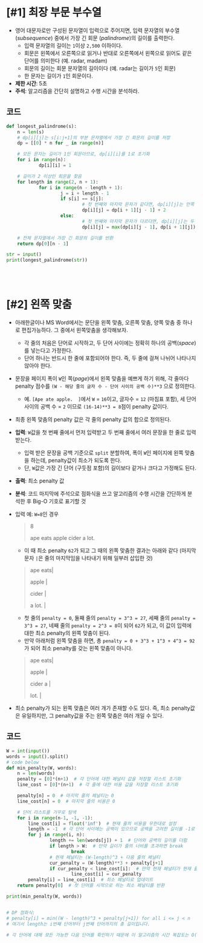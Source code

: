 # [#1] 최장 부문 부수열

* 영어 대문자로만 구성된 문자열이 입력으로 주어지면, 입력 문자열의 부수열 (*subsequence*) 중에서 가장 긴 회문 (*palindrome*)의 길이를 출력한다.
  * 입력 문자열의 길이는 `1`이상 `2,500` 이하이다.
  * 회문은 왼쪽에서 오른쪽으로 읽거나 반대로 오른쪽에서 왼쪽으로 읽어도 같은 단어를 의미한다 (예. radar, madam)
  * 회문의 길이는 회문 문자열의 길이이다 (예. radar는 길이가 `5`인 회문)
  * 한 문자는 길이가 `1`인 회문이다.
* **제한 시간**: 5초
* **주석**: 알고리즘을 간단히 설명하고 수행 시간을 분석하라.



## 코드

```python
def longest_palindrome(s):
	n = len(s)
	# dp[i][j]는 s[i:j+1]의 부분 문자열에서 가장 긴 회문의 길이를 저장
	dp = [[0] * n for _ in range(n)]

	# 모든 문자는 길이가 1인 회문이므로, dp[i][i]를 1로 초기화
	for i in range(n):
			dp[i][i] = 1

	# 길이가 2 이상인 회문을 찾음
	for length in range(2, n + 1):
			for i in range(n - length + 1):
					j = i + length - 1
					if s[i] == s[j]:
							# 첫 번째와 마지막 문자가 같다면, dp[i][j]는 안쪽 문자열의 회문에 2를 더한 값
							dp[i][j] = dp[i + 1][j - 1] + 2
					else:
							# 첫 번째와 마지막 문자가 다르다면, dp[i][j]는 두 부분 문자열의 최대 회문 길이 중 큰 값
							dp[i][j] = max(dp[i][j - 1], dp[i + 1][j])

	# 전체 문자열에서 가장 긴 회문의 길이를 반환
	return dp[0][n - 1]

str = input()
print(longest_palindrome(str))
```

<br></br>

# [#2] 왼쪽 맞춤

* 아래한글이나 MS Word에서는 문단을 왼쪽 맞춤, 오른쪽 맞춤, 양쪽 맞춤 중 하나로 편집가능하다. 그 중에서 왼쪽맞춤을 생각해보자.

  * 각 줄의 처음은 단어로 시작하고, 두 단어 사이에는 정확히 하나의 공백(*space*)를 넣는다고 가정한다.
  * 단어 하나는 반드시 한 줄에 포함되어야 한다. 즉, 두 줄에 걸쳐 나뉘어 나타나지 않아야 한다.

* 문장을 페이지 폭이 `W`인 쪽(*page*)에서 왼쪽 맞춤을 예쁘게 하기 위해, 각 줄마다 penalty 점수를 `(W - 해당 줄의 글자 수 - 단어 사이의 공백 수)**3` 으로 정의한다.

  * 예. `[Ape ate apple.  ]`에서 `W` = `16`이고, 글자수 = `12` (마침표 포함), 세 단어 사이의 공백 수 = `2` 이므로 `(16-14)**3 = 8`점이 penalty 값이다.

* 최종 왼쪽 맞춤의 penalty 값은 각 줄의 penalty 값의 합으로 정의된다.

* **입력**: `W`값을 첫 번째 줄에서 먼저 입력받고 두 번째 줄에서 여러 문장을 한 줄로 입력받는다.

  * 입력 받은 문장을 공백 기준으로 `split` 분할하여, 폭이 `W`인 페이지에 왼쪽 맞춤을 하는데, penalty값이 최소가 되도록 한다.
  * 단, `W`값은 가장 긴 단어 (구둣점 포함)의 길이보다 같거나 크다고 가정해도 된다.

* **출력**: 최소 penalty 값

* **분석**: 코드 마지막에 주석으로 점화식을 쓰고 알고리즘의 수행 시간을 간단하게 분석한 후 Big-O 기호로 표기할 것

* 입력 예: `W=8`인 경우

  > 8
  >
  > ape eats apple cider a lot.

  * 이 때 최소 penalty `62`가 되고 그 때의 왼쪽 맞춤한 결과는 아래와 같다 (마지막 문자 `|`은 줄의 마지막임을 나타내기 위해 일부러 삽입한 것)

  > ape eats|
  >
  > apple   |
  >
  > cider   |
  >
  > a lot.  |

  * 첫 줄의 `penalty = 0`, 둘째 줄의 `penalty = 3^3 = 27`, 세째 줄의 `penalty = 3^3 = 27`, 네째 줄의 `penalty = 2^3 = 8`이 되어 `62`가 되고, 이 값이 입력에 대한 최소 penalty의 왼쪽 맞춤이 된다.
  * 만약 아래처럼 왼쪽 맞춤을 하면, 총 `penalty = 0 + 3^3 + 1^3 + 4^3 = 92`가 되어 최소 penalty를 갖는 왼쪽 맞춤이 아니다.

  > ape eats|
  >
  > apple   |
  >
  > cider a |
  >
  > lot.    |

* 최소 penalty가 되는 왼쪽 맞춤은 여러 개가 존재할 수도 있다. 즉, 최소 penalty값은 유일하지만, 그 penalty값을 주는 왼쪽 맞춤은 여러 개일 수 있다.



## 코드

```python
W = int(input())
words = input().split()
# code below
def min_penalty(W, words):
	n = len(words) 
	penalty = [0]*(n+1)  # 각 단어에 대한 페널티 값을 저장할 리스트 초기화
	line_cost = [0]*(n+1)  # 각 줄에 대한 비용 값을 저장할 리스트 초기화

	penalty[n] = 0  # 마지막 줄의 페널티는 0
	line_cost[n] = 0  # 마지막 줄의 비용은 0

	# 단어 리스트를 거꾸로 탐색
	for i in range(n-1, -1, -1):
		line_cost[i] = float('inf')  # 현재 줄의 비용을 무한대로 설정
		length = -1  # 각 단어 사이에는 공백이 있으므로 공백을 고려한 길이를 -1로 시작
		for j in range(i, n):
				length += len(words[j]) + 1  # 단어와 공백의 길이를 더함
				if length > W:  # 만약 길이가 줄의 너비를 초과하면 break
						break
				# 현재 페널티는 (W-length)^3 + 다음 줄의 페널티
				cur_penalty = (W-length)**3 + penalty[j+1]  
				if cur_penalty < line_cost[i]:  # 만약 현재 페널티가 현재 줄의 비용보다 작으면 업데이트
						line_cost[i] = cur_penalty
		penalty[i] = line_cost[i]  # 최소 페널티로 업데이트
	return penalty[0]  # 첫 단어를 시작으로 하는 최소 페널티를 반환

print(min_penalty(W, words))


# DP 점화식:
# penalty[i] = min((W - length)^3 + penalty[j+1]) for all i <= j < n
# 여기서 length는 i번째 단어부터 j번째 단어까지의 총 길이입니다.

# 각 단어에 대해 모든 가능한 다음 단어를 확인하기 때문에 이 알고리즘의 시간 복잡도는 O(n^2)입니다. 이 때 n은 입력된 단어의 수입니다. 이는 최악의 경우 각 단어에 대해 모든 가능한 다음 단어를 확인해야 하므로 이러한 시간 복잡도가 발생합니다.
```

